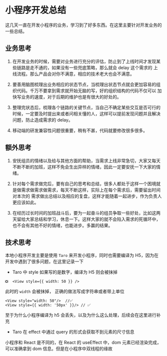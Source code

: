 # 小程序开发总结

这几天一直在开发小程序的业务，学习到了好多东西。在这里主要针对开发业务的一些总结。

## 业务思考

1. 在开发业务的时候，需要对业务进行充分的评估，防止到了上线时间才发现某些链路是走不通的，如果没有一些兜底策略，那么就会 delay 这个需求的
   上线流程。那么产品会对你不满意，相应的技术老大也会不满意。

2. 要善用脑图梳理出业务相应的状态节点，当梳理出状态节点就会更加容易的组织代码。千万不要拿到需求就开始无脑的写，好的组织结构的代码不仅可以
   加快写业务的速度，对于后期的维护也是有很大的好处的。

3. 整理完状态后，梳理各个链路的关键节点，当自己不确定某些交互是否可行的时候，一定要及时提出来或者问相关懂的人，这样可以提前发现问题并且解决问题，防止造成需求的 delay。

4. 移动端的研发兼容性问题很重要，稍有不甚，代码就要修改很多很多。

## 额外思考

1. 安抚组员的情绪以及给与其他方面的帮助，当需求上线非常急切，大家又每天不断不断的加班，这样不免会生出异样的情绪，因此一定要安抚一下大家的情绪。

2. 针对每个需求做完后，要有自己的思考和总结，很多人都处于这样一个困境就是做需求做需求做需求，每天不断这样，实际上在每个需求后，需要留出时间对本次的
   需求做出总结以及相应的复盘，这样才能随着一起进步，作为负责人更应该如此。

3. 在经历过长时间的加班战斗后，要为一起奋斗的组员争取一些好处，比如这两天留给大家总结和学习，休息一下。这样大家的就不会陷入需求的死循环中，也不会有其他不好的情绪，也能进步。多赢的结果。

## 技术思考

本地小程序开发主要是使用 `Taro` 来开发小程序，同时也需要编译为 H5，因为在开发中遇到了很多问题，在这里记录一下

- Taro 中 style 如果写的是数字，编译为 H5 则会被抹掉

```tsx
❎  <View style={{ width: 50 }} />
```

此时的 `width` 会被抹掉， 正确的做法写成字符串或者带上单位

```tsx
<View style="width: 50"/>  //✅
<View style={{ width: '50px' }}/> // ✅
```

<!-- TODO -->

至于为什么小程序编译为 h5 会丢失，以及为什么这么处理，后续会在这里进行补充

- Taro 在 effect 中通过 query 的形式会获取不到元素的尺寸信息

小程序和 React 是不同的，在 React 的 useEffect 中，dom 元素已经渲染完成，可以准确拿到 dom 信息。但是在小程序中双线程的缘故

<!-- TODO 补充 -->
